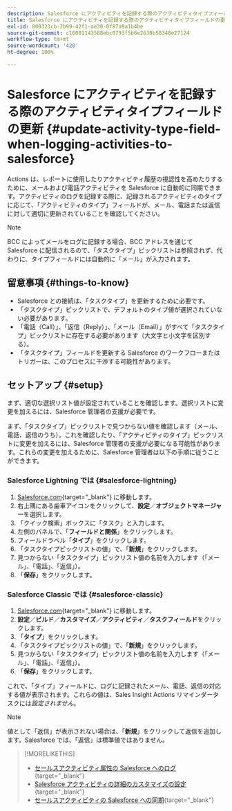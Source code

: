```yaml
---
description: Salesforce にアクティビティを記録する際のアクティビティタイプフィールドの更新 - Marketo ドキュメント - 製品ドキュメント
title: Salesforce にアクティビティを記録する際のアクティビティタイプフィールドの更新
exl-id: 800323cb-2b99-42f1-ae30-0f87a9a1b4be
source-git-commit: c16081143588ebc0793f5b6e2630b58348e27124
workflow-type: tm+mt
source-wordcount: '420'
ht-degree: 100%

---
```


# Salesforce にアクティビティを記録する際のアクティビティタイプフィールドの更新 {#update-activity-type-field-when-logging-activities-to-salesforce}

Actions は、レポートに使用したりアクティビティ履歴の視認性を高めたりするために、メールおよび電話アクティビティを Salesforce に自動的に同期できます。アクティビティのログを記録する際に、記録されるアクティビティのタイプに応じて、「アクティビティのタイプ」フィールドが、メール、電話または返信に対して適切に更新されていることを確認してください。

>[!NOTE]
>
>BCC によってメールをログに記録する場合、BCC アドレスを通じて Salesforce に配信されるので、「タスクタイプ」ピックリストは参照されず、代わりに、タイプフィールドには自動的に「メール」が入力されます。

## 留意事項 {#things-to-know}

* Salesforce との接続は、「タスクタイプ」を更新するために必要です。
* 「タスクタイプ」ピックリストで、デフォルトのタイプ値が選択されていない必要があります。
* 「電話（Call）」、「返信（Reply）」、「メール（Email）」がすべて「タスクタイプ」ピックリストに存在する必要があります（大文字と小文字を区別する）。
* 「タスクタイプ」フィールドを更新する Salesforce のワークフローまたはトリガーは、このプロセスに干渉する可能性があります。

## セットアップ {#setup}

まず、適切な選択リスト値が設定されていることを確認します。選択リストに変更を加えるには、Salesforce 管理者の支援が必要です。

まず、「タスクタイプ」ピックリストで見つからない値を確認します（メール、電話、返信のうち）。これを確認したり、「アクティビティのタイプ」ピックリストに変更を加えるには、Salesforce 管理者の支援が必要になる可能性があります。これらの変更を加えるために、Salesforce 管理者は以下の手順に従うことができます。

### Salesforce Lightning では {#salesforce-lightning}

1. [Salesforce.com](https://salesforce.com){target="_blank"} に移動します。
1. 右上隅にある歯車アイコンをクリックして、**設定**／**オブジェクトマネージャー**&#x200B;を選択します。
1. 「クイック検索」ボックスに「タスク」と入力します。
1. 左側のパネルで、「**フィールドと関係**」をクリックします。
1. フィールドラベル「**タイプ**」をクリックします。
1. 「タスクタイプピックリストの値」で、「**新規**」をクリックします。
1. 見つからない「タスクタイプ」ピックリスト値の名前を入力します（「メール」、「電話」、「返信」）。
1. 「**保存**」をクリックします。

### Salesforce Classic では {#salesforce-classic}

1. [Salesforce.com](https://salesforce.com){target="_blank"} に移動します。
1. **設定**／**ビルド**／**カスタマイズ**／**アクティビティ**／**タスクフィールド**&#x200B;をクリックします。
1. 「**タイプ**」をクリックします。
1. 「タスクタイプピックリストの値」で、「**新規**」をクリックします。
1. 見つからない「タスクタイプ」ピックリスト値の名前を入力します（「メール」、「電話」、「返信」）。
1. 「**保存**」をクリックします。

これで、「タイプ」フィールドに、ログに記録されたメール、電話、返信の対応する値が表示されます。これらの値は、Sales Insight Actions リマインダータスクには&#x200B;_設定されません_。

>[!NOTE]
>
>値として「返信」が表示されない場合は、「**新規**」をクリックして返信を追加します。Salesforce では、「返信」は標準値ではありません。

>[!MORELIKETHIS]
>
>* [セールスアクティビティ属性の Salesforce へのログ](/help/marketo/product-docs/marketo-sales-insight/actions/crm/salesforce-package-configuration/logging-sales-activity-attributes-to-salesforce.md){target="_blank"}
>* [Salesforce アクティビティの詳細のカスタマイズの設定](/help/marketo/product-docs/marketo-sales-insight/actions/crm/salesforce-integration/configure-salesforce-activity-detail-customization.md){target="_blank"}
>* [セールスアクティビティの Salesforce への同期](/help/marketo/product-docs/marketo-sales-insight/actions/crm/salesforce-integration/sync-sales-activities-to-salesforce.md){target="_blank"}
